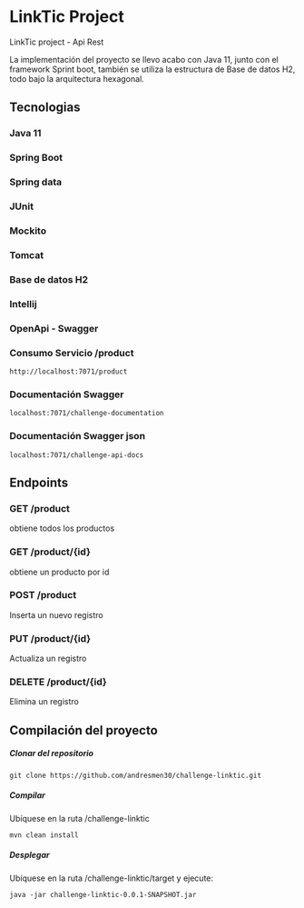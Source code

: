 # LinkTic Project

LinkTic project - Api Rest

La implementación del proyecto se llevo acabo con Java 11, junto con el framework Sprint boot, también se utiliza la estructura de Base de datos H2,
todo bajo la arquitectura hexagonal.

## Tecnologias

### Java 11

### Spring Boot

### Spring data

### JUnit

### Mockito

### Tomcat

### Base de datos H2

### Intellij

### OpenApi - Swagger

### Consumo Servicio /product

```
http://localhost:7071/product
```

### Documentación Swagger

```
localhost:7071/challenge-documentation
```

### Documentación Swagger json

```
localhost:7071/challenge-api-docs
```

## Endpoints

### GET /product

obtiene todos los productos

### GET /product/{id}

obtiene un producto por id

### POST /product

Inserta un nuevo registro

### PUT /product/{id}

Actualiza un registro

### DELETE /product/{id}

Elimina un registro

## Compilación del proyecto

##### Clonar del repositorio

```
git clone https://github.com/andresmen30/challenge-linktic.git
```

##### Compilar

Ubíquese en la ruta /challenge-linktic

```
mvn clean install
```

##### Desplegar

Ubíquese en la ruta /challenge-linktic/target y ejecute:

```
java -jar challenge-linktic-0.0.1-SNAPSHOT.jar
```















